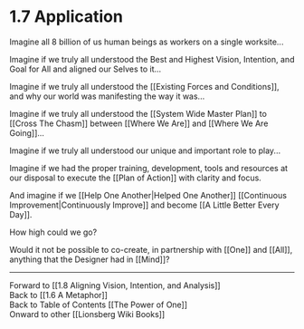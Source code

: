 # 1.7 Application

Imagine all 8 billion of us human beings as workers on a single worksite... 

Imagine if we truly all understood the Best and Highest Vision, Intention, and Goal for All and aligned our Selves to it...  

Imagine if we truly all understood the [[Existing Forces and Conditions]], and why our world was manifesting the way it was...

Imagine if we truly all understood the [[System Wide Master Plan]] to [[Cross The Chasm]] between [[Where We Are]] and [[Where We Are Going]]...  

Imagine if we truly all understood our unique and important role to play... 

Imagine if we had the proper training, development, tools and resources at our disposal to execute the [[Plan of Action]] with clarity and focus. 

And imagine if we [[Help One Another|Helped One Another]] [[Continuous Improvement|Continuously Improve]] and become [[A Little Better Every Day]]. 

How high could we go? 

Would it not be possible to co-create, in partnership with [[One]] and [[All]], anything that the Designer had in [[Mind]]? 

____
Forward to [[1.8 Aligning Vision, Intention, and Analysis]]  
Back to [[1.6 A Metaphor]]    
Back to Table of Contents [[The Power of One]]   
Onward to other [[Lionsberg Wiki Books]]   